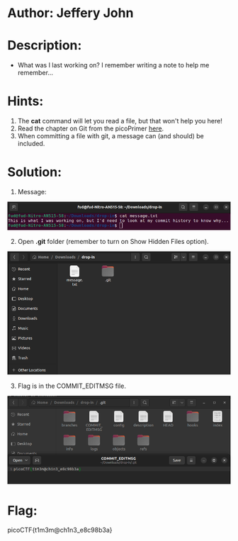 # Author: Jeffery John

# Description:
- What was I last working on? I remember writing a note to help me remember...

# Hints:
1. The **cat** command will let you read a file, but that won't help you here!
2. Read the chapter on Git from the picoPrimer [here](https://primer.picoctf.org/#_git_version_control).
3. When committing a file with git, a message can (and should) be included.

# Solution:
1. Message:

![alt text](image-2.png)

2. Open **.git** folder (remember to turn on Show Hidden Files option).

![alt text](image-6.png)

3. Flag is in the COMMIT_EDITMSG file.

![alt text](image-4.png)

# Flag:
picoCTF{t1m3m@ch1n3_e8c98b3a}
